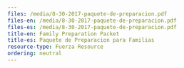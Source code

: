 ```yaml
---
files: /media/8-30-2017-paquete-de-preparacion.pdf
files-en: /media/8-30-2017-paquete-de-preparacion.pdf
files-es: /media/8-30-2017-paquete-de-preparacion.pdf
title-en: Family Preparation Packet
title-es: Paquete de Preparacion para Familias
resource-type: Fuerza Resource
ordering: neutral
---
```

